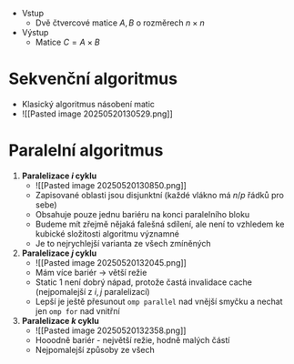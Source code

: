 - Vstup
	- Dvě čtvercové matice $A, B$ o rozměrech $n \times n$
- Výstup
	- Matice $C = A \times B$

# Sekvenční algoritmus
- Klasický algoritmus násobení matic
- ![[Pasted image 20250520130529.png]]

# Paralelní algoritmus
1. **Paralelizace $i$ cyklu**
	- ![[Pasted image 20250520130850.png]]
	- Zapisované oblasti jsou disjunktní (každé vlákno má $n/p$ řádků pro sebe)
	- Obsahuje pouze jednu bariéru na konci paralelního bloku
	- Budeme mít zřejmě nějaká falešná sdílení, ale není to vzhledem ke kubické složitosti algoritmu významné
	- Je to nejrychlejší varianta ze všech zmíněných
2. **Paralelizace $j$ cyklu**
	- ![[Pasted image 20250520132045.png]]
	- Mám více bariér -> větší režie
	- Static 1 není dobrý nápad, protože častá invalidace cache (nejpomalejší z $i, j$ paralelizací)
	- Lepší je ještě přesunout `omp parallel` nad vnější smyčku a nechat jen `omp for` nad vnitřní
3. **Paralelizace $k$ cyklu**
	- ![[Pasted image 20250520132358.png]]
	- Hooodně bariér - největší režie, hodně malých částí
	- Nejpomalejší způsoby ze všech